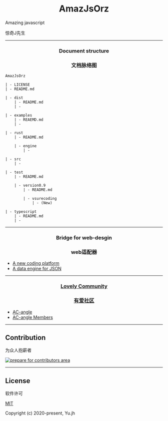 <h1 align="center">AmazJsOrz</h1>
Amazing javascript

惊奇J先生

---
<h3 align="center">Document structure</h3>
<h3 align="center">文档脉络图</h3>

```
AmazJsOrz

| - LICENSE
| - README.md

| - dist
    | - README.md
    | -

| - examples
    | - REAEMD.md
    | - 

| - rust
    | - README.md

    | - engine
        | -

| - src
    | - 

| - test
    | - README.md

    | - version0.9
        | - README.md

        | - vsurecoding
            | - (New)

| - typescript
    | - README.md
    | -
```
---
<h3 align="center">Bridge for web-desgin</h3>
<h3 align="center">web适配器</h3>

- [A new coding platform](https://github.com/Yujahua/AmazJsOrz)
- [A data engine for JSON](https://github.com/Yujahua/AmazJsOrz)
---

<h3 align="center" id="community">
    <a href="https://github.com/AC-angle" target="_blank">Lovely Community</a>
    </h3>
<h3 align="center">
    <a href="https://github.com/AC-angle" target="_blank">有爱社区</a>
    </h3>

- [AC-angle](https://github.com/AC-angle)
- [AC-angle Members](https://github.com/orgs/AC-angle/people)
---

## Contribution
为众人抱薪者

<a href="#"><img src="" alt="prepare for contributors area"/></a>

---
## License
软件许可

[MIT](http://opensource.org/licenses/MIT)

Copyright (c) 2020-present, Yu.jh
